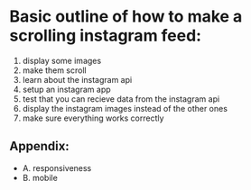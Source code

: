 Basic outline of how to make a scrolling instagram feed:
=====

1. display some images
2. make them scroll
3. learn about the instagram api
4. setup an instagram app
5. test that you can recieve data from the instagram api
6. display the instagram images instead of the other ones
7. make sure everything works correctly

Appendix:
-----

- A. responsiveness
- B. mobile